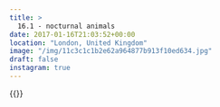 ```yaml
---
title: >
  16.1 - nocturnal animals
date: 2017-01-16T21:03:52+00:00
location: "London, United Kingdom"
image: "/img/11c3c1c1b2e62a964877b913f10ed634.jpg"
draft: false
instagram: true
---
```


{{<photo src="/img/11c3c1c1b2e62a964877b913f10ed634.jpg">}}
